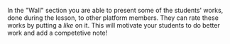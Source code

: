 In the "Wall" section you are able to present some of the students' works, done during the lesson, to other platform members. They can rate these works by putting a <i>like</i> on it. This will motivate your students to do better work and add a competetive note!
